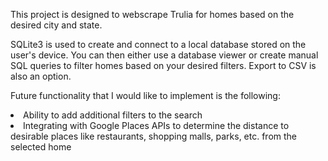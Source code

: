 This project is designed to webscrape Trulia for homes based on the desired city and state. 

SQLite3 is used to create and connect to a local database stored on the user's device. You can then either use a database viewer or create manual SQL queries to filter homes based on your desired filters. Export to CSV is also an option.

Future functionality that I would like to implement is the following:

<li>Ability to add additional filters to the search</li>
<li>Integrating with Google Places APIs to determine the distance to desirable places like restaurants, shopping malls, parks, etc. from the selected home</li>
